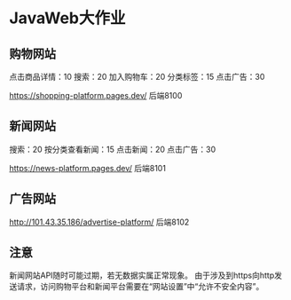 # JavaWeb大作业

## 购物网站
点击商品详情：10
搜索：20
加入购物车：20
分类标签：15
点击广告：30

https://shopping-platform.pages.dev/
后端8100

## 新闻网站
搜索：20
按分类查看新闻：15
点击新闻：20
点击广告：30

https://news-platform.pages.dev/
后端8101

## 广告网站

http://101.43.35.186/advertise-platform/
后端8102

## 注意
新闻网站API随时可能过期，若无数据实属正常现象。
由于涉及到https向http发送请求，访问购物平台和新闻平台需要在“网站设置”中“允许不安全内容”。
